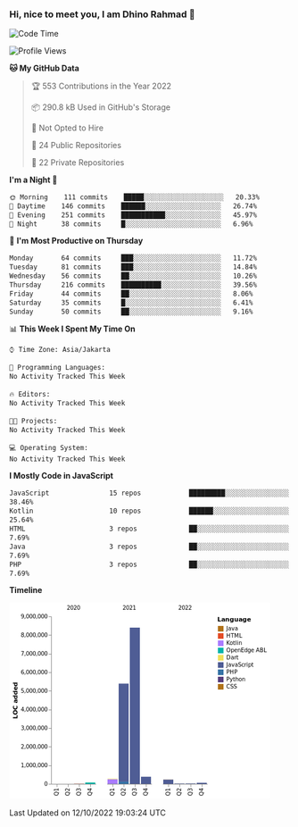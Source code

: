 ### Hi, nice to meet you, I am Dhino Rahmad 👋
<!--START_SECTION:waka-->
![Code Time](http://img.shields.io/badge/Code%20Time-0%20secs-blue)

![Profile Views](http://img.shields.io/badge/Profile%20Views-0-blue)

**🐱 My GitHub Data** 

> 🏆 553 Contributions in the Year 2022
 > 
> 📦 290.8 kB Used in GitHub's Storage 
 > 
> 🚫 Not Opted to Hire
 > 
> 📜 24 Public Repositories 
 > 
> 🔑 22 Private Repositories  
 > 
**I'm a Night 🦉** 

```text
🌞 Morning    111 commits    █████░░░░░░░░░░░░░░░░░░░░   20.33% 
🌆 Daytime    146 commits    ██████░░░░░░░░░░░░░░░░░░░   26.74% 
🌃 Evening    251 commits    ███████████░░░░░░░░░░░░░░   45.97% 
🌙 Night      38 commits     █░░░░░░░░░░░░░░░░░░░░░░░░   6.96%

```
📅 **I'm Most Productive on Thursday** 

```text
Monday       64 commits     ███░░░░░░░░░░░░░░░░░░░░░░   11.72% 
Tuesday      81 commits     ███░░░░░░░░░░░░░░░░░░░░░░   14.84% 
Wednesday    56 commits     ██░░░░░░░░░░░░░░░░░░░░░░░   10.26% 
Thursday     216 commits    ██████████░░░░░░░░░░░░░░░   39.56% 
Friday       44 commits     ██░░░░░░░░░░░░░░░░░░░░░░░   8.06% 
Saturday     35 commits     █░░░░░░░░░░░░░░░░░░░░░░░░   6.41% 
Sunday       50 commits     ██░░░░░░░░░░░░░░░░░░░░░░░   9.16%

```


📊 **This Week I Spent My Time On** 

```text
⌚︎ Time Zone: Asia/Jakarta

💬 Programming Languages: 
No Activity Tracked This Week

🔥 Editors: 
No Activity Tracked This Week

🐱‍💻 Projects: 
No Activity Tracked This Week

💻 Operating System: 
No Activity Tracked This Week

```

**I Mostly Code in JavaScript** 

```text
JavaScript               15 repos            █████████░░░░░░░░░░░░░░░░   38.46% 
Kotlin                   10 repos            ██████░░░░░░░░░░░░░░░░░░░   25.64% 
HTML                     3 repos             ██░░░░░░░░░░░░░░░░░░░░░░░   7.69% 
Java                     3 repos             ██░░░░░░░░░░░░░░░░░░░░░░░   7.69% 
PHP                      3 repos             ██░░░░░░░░░░░░░░░░░░░░░░░   7.69%

```


**Timeline**

![Chart not found](https://raw.githubusercontent.com/Dhino12/Dhino12/master/charts/bar_graph.png) 


 Last Updated on 12/10/2022 19:03:24 UTC
<!--END_SECTION:waka-->
 
